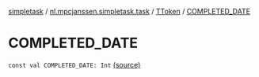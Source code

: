 [simpletask](../../index.md) / [nl.mpcjanssen.simpletask.task](../index.md) / [TToken](index.md) / [COMPLETED_DATE](.)

# COMPLETED_DATE

`const val COMPLETED_DATE: Int` [(source)](https://github.com/mpcjanssen/simpletask-android/blob/master/src/main/java/nl/mpcjanssen/simpletask/task/Task.kt#L474)